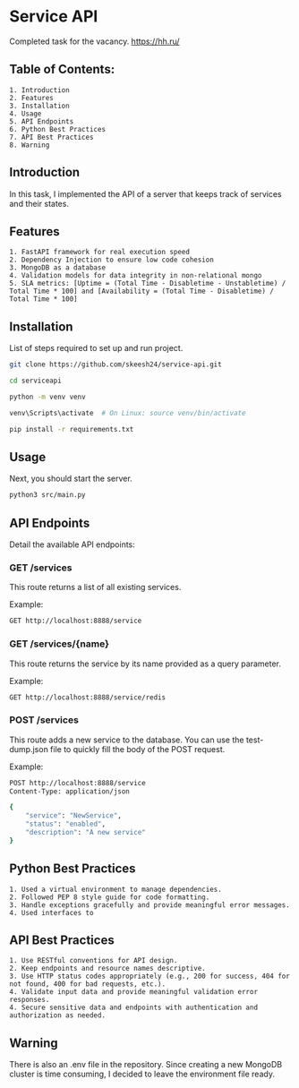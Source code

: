 # Service API

Completed task for the vacancy.
https://hh.ru/

## Table of Contents:

    1. Introduction
    2. Features
    3. Installation
    4. Usage
    5. API Endpoints
    6. Python Best Practices
    7. API Best Practices
    8. Warning

## Introduction

In this task, I implemented the API of a server that keeps track of services and their states.

## Features

    1. FastAPI framework for real execution speed
    2. Dependency Injection to ensure low code cohesion
    3. MongoDB as a database
    4. Validation models for data integrity in non-relational mongo
    5. SLA metrics: [Uptime = (Total Time - Disabletime - Unstabletime) / Total Time * 100] and [Availability = (Total Time - Disabletime) / Total Time * 100]

## Installation

List of steps required to set up and run project.

```bash
git clone https://github.com/skeesh24/service-api.git

cd serviceapi

python -m venv venv

venv\Scripts\activate  # On Linux: source venv/bin/activate

pip install -r requirements.txt
```

## Usage

Next, you should start the server.

```bash
python3 src/main.py
```

## API Endpoints

Detail the available API endpoints:

### GET /services

This route returns a list of all existing services.

Example:

```bash
GET http://localhost:8888/service
```

### GET /services/{name}

This route returns the service by its name provided as a query parameter.

Example:

```bash
GET http://localhost:8888/service/redis
```

### POST /services

This route adds a new service to the database. You can use the test-dump.json file to quickly fill the body of the POST request.

Example:

```bash
POST http://localhost:8888/service
Content-Type: application/json

{
    "service": "NewService",
    "status": "enabled",
    "description": "A new service"
}
```

## Python Best Practices

    1. Used a virtual environment to manage dependencies.
    2. Followed PEP 8 style guide for code formatting.
    3. Handle exceptions gracefully and provide meaningful error messages.
    4. Used interfaces to

## API Best Practices

    1. Use RESTful conventions for API design.
    2. Keep endpoints and resource names descriptive.
    3. Use HTTP status codes appropriately (e.g., 200 for success, 404 for not found, 400 for bad requests, etc.).
    4. Validate input data and provide meaningful validation error responses.
    4. Secure sensitive data and endpoints with authentication and authorization as needed.

## Warning

There is also an .env file in the repository.
Since creating a new MongoDB cluster is time consuming, I decided to leave the environment file ready.
